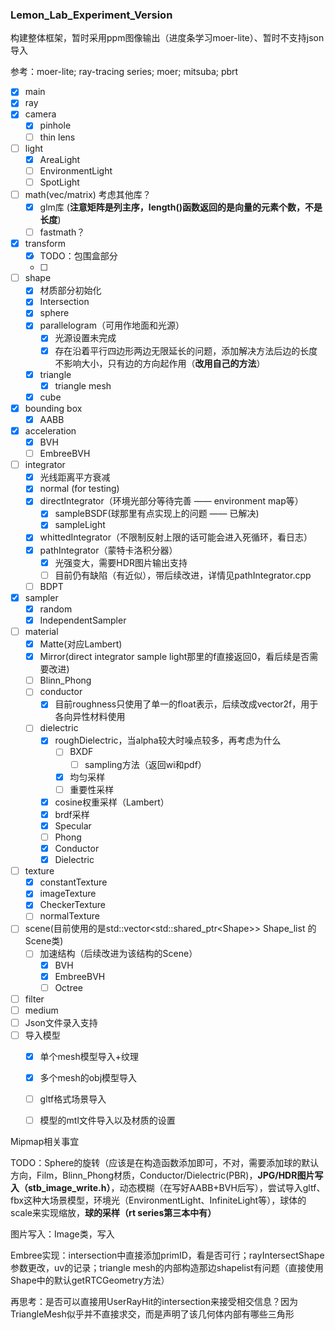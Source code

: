 ### Lemon_Lab_Experiment_Version

构建整体框架，暂时采用ppm图像输出（进度条学习moer-lite）、暂时不支持json导入

参考：moer-lite; ray-tracing series; moer; mitsuba; pbrt

- [x] main
- [x] ray
- [x] camera
  - [x] pinhole
  - [ ] thin lens
- [ ] light
  - [x] AreaLight
  - [ ] EnvironmentLight
  - [ ] SpotLight
- [ ] math(vec/matrix)     考虑其他库？
  - [x] glm库 (**注意矩阵是列主序，length()函数返回的是向量的元素个数，不是长度**)
  - [ ] fastmath？
- [x] transform
  - [x] TODO：包围盒部分
  - [ ] 
- [ ] shape
  - [x] 材质部分初始化
  - [x] Intersection
  - [x] sphere
  - [x] parallelogram（可用作地面和光源）
    - [x] 光源设置未完成
    - [x] 存在沿着平行四边形两边无限延长的问题，添加解决方法后边的长度不影响大小，只有边的方向起作用（**改用自己的方法**）
  - [x] triangle
    - [x] triangle mesh
  - [x] cube
- [x] bounding box 
  - [x] AABB
- [x] acceleration
  - [x] BVH
  - [ ] EmbreeBVH
- [ ] integrator
  - [x] 光线距离平方衰减
  - [x] normal (for testing)
  - [x] directIntegrator（环境光部分等待完善 —— environment map等）
    - [x] sampleBSDF(球那里有点实现上的问题 —— 已解决)
    - [x] sampleLight
  - [x] whittedIntegrator（不限制反射上限的话可能会进入死循环，看日志）
  - [x] pathIntegrator（蒙特卡洛积分器）
    - [x] 光强变大，需要HDR图片输出支持
    - [ ] 目前仍有缺陷（有近似），带后续改进，详情见pathIntegrator.cpp
  - [ ] BDPT
- [x] sampler
  - [x] random
  - [x] IndependentSampler
- [ ] material
  - [x] Matte(对应Lambert)
  - [x] Mirror(direct integrator sample light那里的f直接返回0，看后续是否需要改进)
  - [ ] Blinn_Phong
  - [ ] conductor
    - [x] 目前roughness只使用了单一的float表示，后续改成vector2f，用于各向异性材料使用
  - [ ] dielectric
    - [x] roughDielectric，当alpha较大时噪点较多，再考虑为什么
      - [ ] BXDF
        - [ ] sampling方法（返回wi和pdf）
      - [x] 均匀采样
      - [ ] 重要性采样
    - [x] cosine权重采样（Lambert）
    - [x] brdf采样
    - [x] Specular
    - [ ] Phong
    - [x] Conductor
    - [x] Dielectric
- [ ] texture
  - [x] constantTexture
  - [x] imageTexture
  - [x] CheckerTexture
  - [ ] normalTexture
- [ ] scene(目前使用的是std::vector\<std::shared_ptr\<Shape>> Shape_list 的Scene类)
  - [ ] 加速结构（后续改进为该结构的Scene）
    - [x] BVH
    - [x] EmbreeBVH
    - [ ] Octree
- [ ] filter
- [ ] medium
- [ ] Json文件录入支持
- [ ] 导入模型
  - [x] 单个mesh模型导入+纹理
  - [x] 多个mesh的obj模型导入
  - [ ] gltf格式场景导入
  - [ ] 模型的mtl文件导入以及材质的设置



Mipmap相关事宜

TODO：Sphere的旋转（应该是在构造函数添加即可，不对，需要添加球的默认方向，Film，Blinn_Phong材质，Conductor/Dielectric(PBR)，**JPG/HDR图片写入（stb_image_write.h）**，动态模糊（在写好AABB+BVH后写），尝试导入gltf、fbx这种大场景模型，环境光（EnvironmentLight、InfiniteLight等），球体的scale来实现缩放，**球的采样（rt series第三本中有）**

图片写入：Image类，写入



Embree实现：intersection中直接添加primID，看是否可行；rayIntersectShape参数更改，uv的记录；triangle mesh的内部构造那边shapelist有问题（直接使用Shape中的默认getRTCGeometry方法）

再思考：是否可以直接用UserRayHit的intersection来接受相交信息？因为TriangleMesh似乎并不直接求交，而是声明了该几何体内部有哪些三角形
